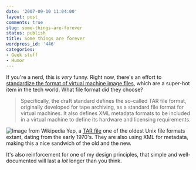 ```yaml
---
date: '2007-09-10 11:04:00'
layout: post
comments: true
slug: some-things-are-forever
status: publish
title: Some things are forever
wordpress_id: '446'
categories:
- Geek stuff
- Humor
---
```


If you're a nerd, this is _very_ funny. Right now, there's an effort to [standardize the format of virtual machine image files](http://www.eetimes.com/news/latest/showArticle.jhtml?articleID=201805033), which are a super-hot item in the tech world. What file format did they choose?


> Specifically, the draft standard defines the so-called TAR file format, originally developed for tape archiving, as a standard file format for virtual machines. It also defines XML metadata formats to be included in a virtual machine to define its hardware and licensing requirements.


![Image from Wikipedia](http://www.phfactor.net/wp-pics/230px-tar_screenshot-wpa.jpg)
Yep, a [TAR file](http://en.wikipedia.org/wiki/Tar_file) one of the oldest Unix file formats extant, dating from the early 1970's. They are also using XML for metadata, making this a nice sandwich of the old and the new.

It's also reinforcement for one of my design principles, that simple and well-documented will last a _lot_ longer than you think.
